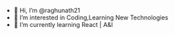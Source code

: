 - 👋 Hi, I’m @raghunath21
- 👀 I’m interested in Coding,Learning New Technologies
- 🌱 I’m currently learning React | A&I

<!---
raghunath21/raghunath21 is a ✨ special ✨ repository because its `README.md` (this file) appears on your GitHub profile.
You can click the Preview link to take a look at your changes.
--->

